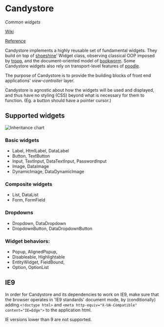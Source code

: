 Candystore
==========

*Common widgets*

[Wiki](https://github.com/danstocker/candystore/wiki)

[Reference](http://danstocker.github.io/candystore)

Candystore implements a highly reusable set of fundamental widgets. They build on top of [shoeshine](https://github.com/danstocker/shoeshine)' Widget class, observing classical OOP imposed by [troop](https://github.com/production-minds/troop), and the document-oriented model of [bookworm](https://github.com/danstocker/bookworm). Some Candystore widgets also rely on transport-level features of [poodle](https://github.com/danstocker/poodle).

The purpose of Candystore is to provide the building blocks of front end applications' *view-controller* layer.

Candystore is agnostic about how the widgets will be used and displayed, and thus have no styling (CSS) beyond what is necessary for them to function. (Eg. a button should have a pointer cursor.)

Supported widgets
-----------------

![Inheritance chart](https://dl.dropboxusercontent.com/u/9258903/CodePristine/candystore%200.1.5.png)

### Basic widgets

- Label, HtmlLabel, DataLabel
- Button, TextButton
- Input, TextInput, DataTextInput, PasswordInput
- Image, DataImage
- DynamicImage, DataDynamicImage

### Composite widgets

- List, DataList
- Form, FormField

### Dropdowns

- Dropdown, DataDropdown
- DropdownButton, DataDropdownButton

### Widget behaviors:

- Popup, AlignedPopup,
- Disableable, Highlightable
- EntityWidget, FieldBound,
- Option, OptionList

IE9
---

In order for Candystore and its dependencies to work on IE9, make sure that the browser operates in 'IE9 standards' document mode, by (conditionally) adding `<!doctype html>` and `<meta http-equiv="X-UA-Compatible" content="IE=Edge">` to the application html.

IE versions lower than 9 are not supported.
